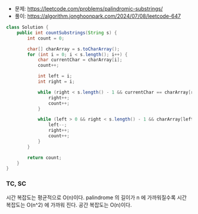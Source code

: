 - 문제: https://leetcode.com/problems/palindromic-substrings/
- 풀이: https://algorithm.jonghoonpark.com/2024/07/08/leetcode-647

```java
class Solution {
    public int countSubstrings(String s) {
        int count = 0;

        char[] charArray = s.toCharArray();
        for (int i = 0; i < s.length(); i++) {
            char currentChar = charArray[i];
            count++;

            int left = i;
            int right = i;

            while (right < s.length() - 1 && currentChar == charArray[right + 1]) {
                right++;
                count++;
            }

            while (left > 0 && right < s.length() - 1 && charArray[left - 1] == charArray[right + 1]) {
                left--;
                right++;
                count++;
            }
        }

        return count;
    }
}
```

### TC, SC

시간 복잡도는 평균적으로 O(n)이다. palindrome 의 길이가 n 에 가까워질수록 시간 복잡도는 O(n^2) 에 가까워 진다.
공간 복잡도는 O(n)이다.
